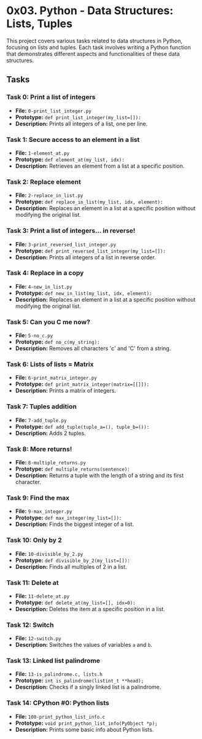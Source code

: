 # 0x03. Python - Data Structures: Lists, Tuples

This project covers various tasks related to data structures in Python, focusing on lists and tuples. Each task involves writing a Python function that demonstrates different aspects and functionalities of these data structures.

## Tasks

### Task 0: Print a list of integers
- **File:** `0-print_list_integer.py`
- **Prototype:** `def print_list_integer(my_list=[]):`
- **Description:** Prints all integers of a list, one per line.

### Task 1: Secure access to an element in a list
- **File:** `1-element_at.py`
- **Prototype:** `def element_at(my_list, idx):`
- **Description:** Retrieves an element from a list at a specific position.

### Task 2: Replace element
- **File:** `2-replace_in_list.py`
- **Prototype:** `def replace_in_list(my_list, idx, element):`
- **Description:** Replaces an element in a list at a specific position without modifying the original list.

### Task 3: Print a list of integers... in reverse!
- **File:** `3-print_reversed_list_integer.py`
- **Prototype:** `def print_reversed_list_integer(my_list=[]):`
- **Description:** Prints all integers of a list in reverse order.

### Task 4: Replace in a copy
- **File:** `4-new_in_list.py`
- **Prototype:** `def new_in_list(my_list, idx, element):`
- **Description:** Replaces an element in a list at a specific position without modifying the original list.

### Task 5: Can you C me now?
- **File:** `5-no_c.py`
- **Prototype:** `def no_c(my_string):`
- **Description:** Removes all characters 'c' and 'C' from a string.

### Task 6: Lists of lists = Matrix
- **File:** `6-print_matrix_integer.py`
- **Prototype:** `def print_matrix_integer(matrix=[[]]):`
- **Description:** Prints a matrix of integers.

### Task 7: Tuples addition
- **File:** `7-add_tuple.py`
- **Prototype:** `def add_tuple(tuple_a=(), tuple_b=()):`
- **Description:** Adds 2 tuples.

### Task 8: More returns!
- **File:** `8-multiple_returns.py`
- **Prototype:** `def multiple_returns(sentence):`
- **Description:** Returns a tuple with the length of a string and its first character.

### Task 9: Find the max
- **File:** `9-max_integer.py`
- **Prototype:** `def max_integer(my_list=[]):`
- **Description:** Finds the biggest integer of a list.

### Task 10: Only by 2
- **File:** `10-divisible_by_2.py`
- **Prototype:** `def divisible_by_2(my_list=[]):`
- **Description:** Finds all multiples of 2 in a list.

### Task 11: Delete at
- **File:** `11-delete_at.py`
- **Prototype:** `def delete_at(my_list=[], idx=0):`
- **Description:** Deletes the item at a specific position in a list.

### Task 12: Switch
- **File:** `12-switch.py`
- **Description:** Switches the values of variables `a` and `b`.

### Task 13: Linked list palindrome
- **File:** `13-is_palindrome.c, lists.h`
- **Prototype:** `int is_palindrome(listint_t **head);`
- **Description:** Checks if a singly linked list is a palindrome.

### Task 14: CPython #0: Python lists
- **File:** `100-print_python_list_info.c`
- **Prototype:** `void print_python_list_info(PyObject *p);`
- **Description:** Prints some basic info about Python lists.
